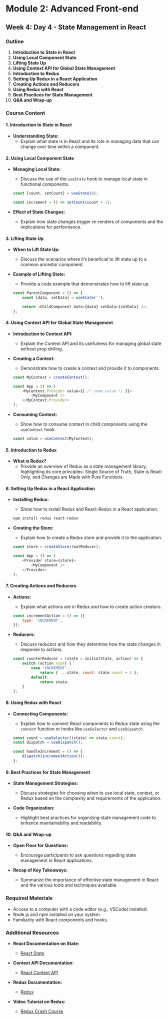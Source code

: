 
# Module 2: Advanced Front-end
## Week 4: Day 4 - State Management in React

### Outline
1. **Introduction to State in React**
2. **Using Local Component State**
3. **Lifting State Up**
4. **Using Context API for Global State Management**
5. **Introduction to Redux**
6. **Setting Up Redux in a React Application**
7. **Creating Actions and Reducers**
8. **Using Redux with React**
9. **Best Practices for State Management**
10. **Q&A and Wrap-up**

### Course Content

#### 1. Introduction to State in React
- **Understanding State:**
  - Explain what state is in React and its role in managing data that can change over time within a component.

#### 2. Using Local Component State
- **Managing Local State:**
  - Discuss the use of the `useState` hook to manage local state in functional components.

  ```javascript
  const [count, setCount] = useState(0);

  const increment = () => setCount(count + 1);
  ```

- **Effect of State Changes:**
  - Explain how state changes trigger re-renders of components and the implications for performance.

#### 3. Lifting State Up
- **When to Lift State Up:**
  - Discuss the scenarios where it’s beneficial to lift state up to a common ancestor component.

- **Example of Lifting State:**
  - Provide a code example that demonstrates how to lift state up.

  ```javascript
  const ParentComponent = () => {
      const [data, setData] = useState('');

      return <ChildComponent data={data} setData={setData} />;
  };
  ```

#### 4. Using Context API for Global State Management
- **Introduction to Context API:**
  - Explain the Context API and its usefulness for managing global state without prop drilling.

- **Creating a Context:**
  - Demonstrate how to create a context and provide it to components.

  ```javascript
  const MyContext = createContext();

  const App = () => (
      <MyContext.Provider value={{ /* some value */ }}>
          <MyComponent />
      </MyContext.Provider>
  );
  ```

- **Consuming Context:**
  - Show how to consume context in child components using the `useContext` hook.

  ```javascript
  const value = useContext(MyContext);
  ```

#### 5. Introduction to Redux
- **What is Redux?**
  - Provide an overview of Redux as a state management library, highlighting its core principles: Single Source of Truth, State is Read-Only, and Changes are Made with Pure Functions.

#### 6. Setting Up Redux in a React Application
- **Installing Redux:**
  - Show how to install Redux and React-Redux in a React application.

  ```bash
  npm install redux react-redux
  ```

- **Creating the Store:**
  - Explain how to create a Redux store and provide it to the application.

  ```javascript
  const store = createStore(rootReducer);

  const App = () => (
      <Provider store={store}>
          <MyComponent />
      </Provider>
  );
  ```

#### 7. Creating Actions and Reducers
- **Actions:**
  - Explain what actions are in Redux and how to create action creators.

  ```javascript
  const incrementAction = () => ({
      type: 'INCREMENT',
  });
  ```

- **Reducers:**
  - Discuss reducers and how they determine how the state changes in response to actions.

  ```javascript
  const counterReducer = (state = initialState, action) => {
      switch (action.type) {
          case 'INCREMENT':
              return { ...state, count: state.count + 1 };
          default:
              return state;
      }
  };
  ```

#### 8. Using Redux with React
- **Connecting Components:**
  - Explain how to connect React components to Redux state using the `connect` function or hooks like `useSelector` and `useDispatch`.

  ```javascript
  const count = useSelector((state) => state.count);
  const dispatch = useDispatch();

  const handleIncrement = () => {
      dispatch(incrementAction());
  };
  ```

#### 9. Best Practices for State Management
- **State Management Strategies:**
  - Discuss strategies for choosing when to use local state, context, or Redux based on the complexity and requirements of the application.

- **Code Organization:**
  - Highlight best practices for organizing state management code to enhance maintainability and readability.

#### 10. Q&A and Wrap-up
- **Open Floor for Questions:**
  - Encourage participants to ask questions regarding state management in React applications.

- **Recap of Key Takeaways:**
  - Summarize the importance of effective state management in React and the various tools and techniques available.

### Required Materials
- Access to a computer with a code editor (e.g., VSCode) installed.
- Node.js and npm installed on your system.
- Familiarity with React components and hooks.

### Additional Resources
- **React Documentation on State:**
  - [React State](https://reactjs.org/docs/state-and-lifecycle.html)

- **Context API Documentation:**
  - [React Context API](https://reactjs.org/docs/context.html)

- **Redux Documentation:**
  - [Redux](https://redux.js.org/introduction/getting-started)

- **Video Tutorial on Redux:**
  - [Redux Crash Course](https://www.youtube.com/watch?v=9boLU4YXoxg)



